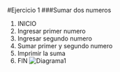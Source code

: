 #Ejercicio 1
###Sumar dos numeros
1. INICIO
2. Ingresar primer numero
3. Ingresar segundo numero
4. Sumar primer y segundo numero
5. Imprimir la suma
6. FIN
![Diagrama1](http://i68.tinypic.com/2v0kcc2.jpg)
